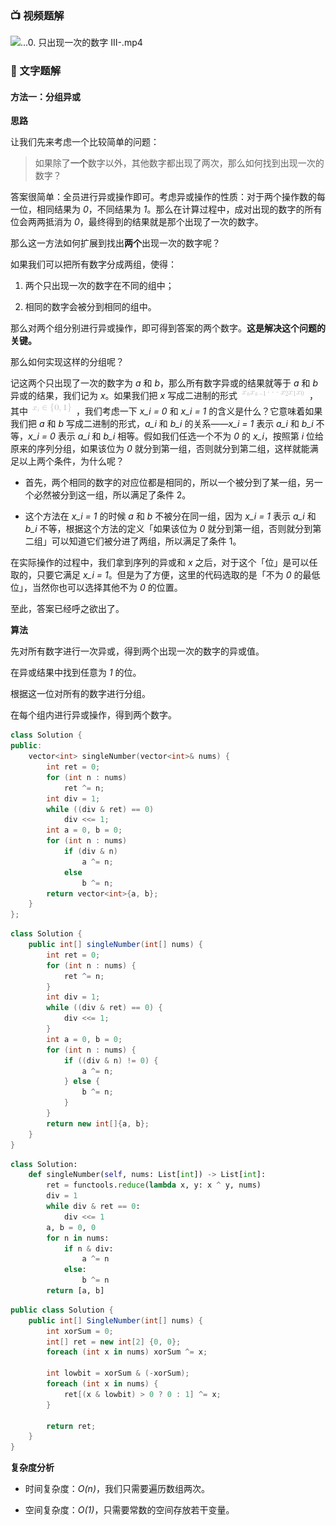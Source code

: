 ### 📺 视频题解  
![...0. 只出现一次的数字 III-.mp4](127eb690-16fb-4f09-b414-4775f73c41fc)

### 📖 文字题解
#### 方法一：分组异或

**思路**

让我们先来考虑一个比较简单的问题：

> 如果除了**一个**数字以外，其他数字都出现了两次，那么如何找到出现一次的数字？

答案很简单：全员进行异或操作即可。考虑异或操作的性质：对于两个操作数的每一位，相同结果为 *0*，不同结果为 *1*。那么在计算过程中，成对出现的数字的所有位会两两抵消为 *0*，最终得到的结果就是那个出现了一次的数字。

那么这一方法如何扩展到找出**两个**出现一次的数字呢？

如果我们可以把所有数字分成两组，使得：

1. 两个只出现一次的数字在不同的组中；

2. 相同的数字会被分到相同的组中。

那么对两个组分别进行异或操作，即可得到答案的两个数字。**这是解决这个问题的关键。**

那么如何实现这样的分组呢？

记这两个只出现了一次的数字为 *a* 和 *b*，那么所有数字异或的结果就等于 *a* 和 *b* 异或的结果，我们记为 *x*。如果我们把 *x* 写成二进制的形式 ![x_kx_{k-1}\cdotsx_2x_1x_0 ](./p__x_k_x_{k_-_1}_cdots_x_2_x_1_x_0_.png) ，其中 ![x_i\in\{0,1\} ](./p__x_i_in_{_0,_1_}_.png) ，我们考虑一下 *x_i = 0* 和 *x_i = 1* 的含义是什么？它意味着如果我们把 *a* 和 *b* 写成二进制的形式，*a_i* 和 *b_i* 的关系——*x_i = 1* 表示 *a_i* 和 *b_i* 不等，*x_i = 0* 表示 *a_i* 和 *b_i* 相等。假如我们任选一个不为 *0* 的 *x_i*，按照第 *i* 位给原来的序列分组，如果该位为 *0* 就分到第一组，否则就分到第二组，这样就能满足以上两个条件，为什么呢？ 

+ 首先，两个相同的数字的对应位都是相同的，所以一个被分到了某一组，另一个必然被分到这一组，所以满足了条件 2。

+ 这个方法在 *x_i = 1* 的时候 *a* 和 *b* 不被分在同一组，因为 *x_i = 1* 表示 *a_i* 和 *b_i* 不等，根据这个方法的定义「如果该位为 *0* 就分到第一组，否则就分到第二组」可以知道它们被分进了两组，所以满足了条件 1。

在实际操作的过程中，我们拿到序列的异或和 *x* 之后，对于这个「位」是可以任取的，只要它满足 *x_i = 1*。但是为了方便，这里的代码选取的是「不为 *0* 的最低位」，当然你也可以选择其他不为 *0* 的位置。

至此，答案已经呼之欲出了。

**算法**

先对所有数字进行一次异或，得到两个出现一次的数字的异或值。

在异或结果中找到任意为 *1* 的位。

根据这一位对所有的数字进行分组。

在每个组内进行异或操作，得到两个数字。

```C++ [sol1-C++]
class Solution {
public:
    vector<int> singleNumber(vector<int>& nums) {
        int ret = 0;
        for (int n : nums)
            ret ^= n;
        int div = 1;
        while ((div & ret) == 0)
            div <<= 1;
        int a = 0, b = 0;
        for (int n : nums)
            if (div & n)
                a ^= n;
            else
                b ^= n;
        return vector<int>{a, b};
    }
};
```
```Java [sol1-Java]
class Solution {
    public int[] singleNumber(int[] nums) {
        int ret = 0;
        for (int n : nums) {
            ret ^= n;
        }
        int div = 1;
        while ((div & ret) == 0) {
            div <<= 1;
        }
        int a = 0, b = 0;
        for (int n : nums) {
            if ((div & n) != 0) {
                a ^= n;
            } else {
                b ^= n;
            }
        }
        return new int[]{a, b};
    }
}
```
```Python [sol1-Python3]
class Solution:
    def singleNumber(self, nums: List[int]) -> List[int]:
        ret = functools.reduce(lambda x, y: x ^ y, nums)
        div = 1
        while div & ret == 0:
            div <<= 1
        a, b = 0, 0
        for n in nums:
            if n & div:
                a ^= n
            else:
                b ^= n
        return [a, b]
```
```csharp [sol1-C#]
public class Solution {
    public int[] SingleNumber(int[] nums) {
        int xorSum = 0;
        int[] ret = new int[2] {0, 0};
        foreach (int x in nums) xorSum ^= x;
        
        int lowbit = xorSum & (-xorSum);
        foreach (int x in nums) {
            ret[(x & lowbit) > 0 ? 0 : 1] ^= x;
        }

        return ret;
    }
}
```

**复杂度分析**

- 时间复杂度：*O(n)*，我们只需要遍历数组两次。

- 空间复杂度：*O(1)*，只需要常数的空间存放若干变量。